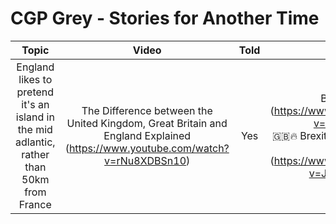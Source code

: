 # CGP Grey - Stories for Another Time

|Topic|Video|Told|Video|
|:---:|:---:|:---:|:---:|
|England likes to pretend it's an island in the mid adlantic, rather than 50km from France|The Difference between the United Kingdom, Great Britain and England Explained <Br> (<https://www.youtube.com/watch?v=rNu8XDBSn10>)|Yes|Brexit, Briefly (<https://www.youtube.com/watch?v=m3_I2rfApYk>) <Br> 🇬🇧🔥 Brexit, Briefly: REVISITED! 🔥🇪🇺 <Br> (<https://www.youtube.com/watch?v=J1Yv24cM2os>)|

